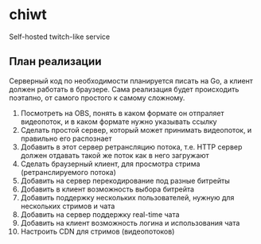 # chiwt
Self-hosted twitch-like service

## План реализации

Серверный код по необходимости планируется писать на Go, а клиент должен работать в браузере. Сама реализация будет происходить поэтапно, от самого простого к самому сложному.

1. Посмотреть на OBS, понять в каком формате он отпраляет видеопоток, и в каком формате нужно указывать ссылку
2. Сделать простой сервер, который может принимать видеопоток, и правильно его распознает
3. Добавить в этот сервер ретрансляцию потока, т.е. HTTP сервер должен отдавать такой же поток как в него загружают
4. Сделать браузерный клиент, для просмотра стрима (ретранслируемого потока)
5. Добавить на сервер перекодирование под разные битрейты
6. Добавить в клиент возможность выбора битрейта
7. Добавить поддержку нескольких пользователей, нужную для нескольких стримов и чата
8. Добавить на сервер поддержку real-time чата
9. Добавить на клиент возможность логина и использования чата
10. Настроить CDN для стримов (видеопотоков)
